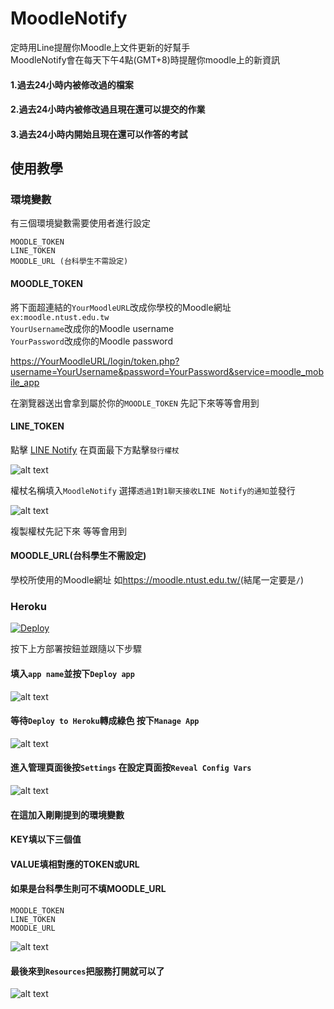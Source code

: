 # MoodleNotify

定時用Line提醒你Moodle上文件更新的好幫手  
MoodleNotify會在每天下午4點(GMT+8)時提醒你moodle上的新資訊

#### 1.過去24小時内被修改過的檔案

#### 2.過去24小時内被修改過且現在還可以提交的作業

#### 3.過去24小時内開始且現在還可以作答的考試

## 使用教學

### 環境變數

有三個環境變數需要使用者進行設定
```
MOODLE_TOKEN
LINE_TOKEN
MOODLE_URL (台科學生不需設定)
```

#### MOODLE_TOKEN

將下面超連結的`YourMoodleURL`改成你學校的Moodle網址 `ex:moodle.ntust.edu.tw`  
`YourUsername`改成你的Moodle username  
`YourPassword`改成你的Moodle password

<https://YourMoodleURL/login/token.php?username=YourUsername&password=YourPassword&service=moodle_mobile_app>

在瀏覽器送出會拿到屬於你的`MOODLE_TOKEN` 先記下來等等會用到

#### LINE_TOKEN

點擊 [LINE Notify](https://notify-bot.line.me/my/) 在頁面最下方點擊`發行權杖`

![alt text](https://github.com/MirrorShih/MoodleNotify/blob/main/assets/Line_token.png)

權杖名稱填入`MoodleNotify` 選擇`透過1對1聊天接收LINE Notify的通知`並發行

![alt text](https://github.com/MirrorShih/MoodleNotify/blob/main/assets/Line_token_settings.png)

複製權杖先記下來 等等會用到

#### MOODLE_URL(台科學生不需設定)

學校所使用的Moodle網址 如<https://moodle.ntust.edu.tw/>(結尾一定要是`/`)

### Heroku

[![Deploy](https://www.herokucdn.com/deploy/button.svg)](https://heroku.com/deploy)

按下上方部署按鈕並跟隨以下步驟

#### 填入`app name`並按下`Deploy app`

![alt text](https://github.com/MirrorShih/MoodleNotify/blob/main/assets/heroku_deploy.png)

#### 等待`Deploy to Heroku`轉成綠色 按下`Manage App`

![alt text](https://github.com/MirrorShih/MoodleNotify/blob/main/assets/manage.png)

#### 進入管理頁面後按`Settings` 在設定頁面按`Reveal Config Vars`

![alt text](https://github.com/MirrorShih/MoodleNotify/blob/main/assets/config_vars.png)

#### 在這加入剛剛提到的環境變數

#### KEY填以下三個值

#### VALUE填相對應的TOKEN或URL

#### 如果是台科學生則可不填MOODLE_URL

```
MOODLE_TOKEN
LINE_TOKEN
MOODLE_URL
```

![alt text](https://github.com/MirrorShih/MoodleNotify/blob/main/assets/Vars.png)

#### 最後來到`Resources`把服務打開就可以了

![alt text](https://github.com/MirrorShih/MoodleNotify/blob/main/assets/resources.png)
